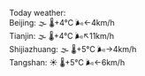 Today weather:  
Beijing: 🌫  🌡️+4°C 🌬️←4km/h  
Tianjin: 🌫  🌡️+4°C 🌬️↖11km/h  
Shijiazhuang: 🌫  🌡️+5°C 🌬️→4km/h  
Tangshan: ☀️   🌡️+5°C 🌬️←6km/h  
